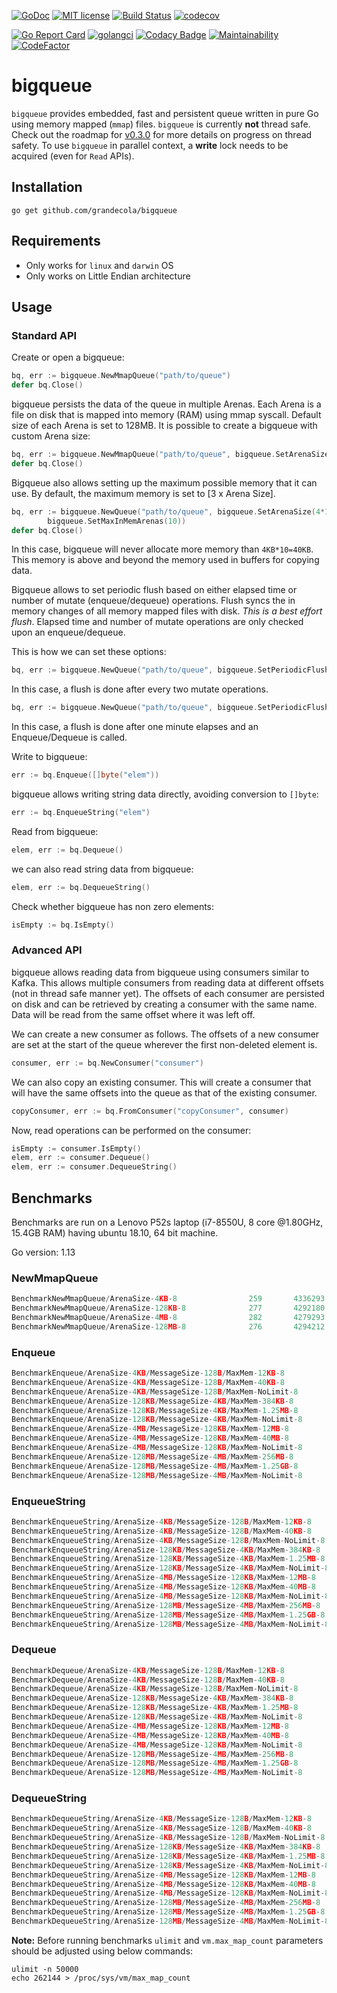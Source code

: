 [![GoDoc](https://godoc.org/github.com/grandecola/bigqueue?status.svg)](https://godoc.org/github.com/grandecola/bigqueue) [![MIT license](http://img.shields.io/badge/license-MIT-brightgreen.svg)](http://opensource.org/licenses/MIT) [![Build Status](https://travis-ci.com/grandecola/bigqueue.svg?branch=master)](https://travis-ci.com/grandecola/bigqueue) [![codecov](https://codecov.io/gh/grandecola/bigqueue/branch/master/graph/badge.svg)](https://codecov.io/gh/grandecola/bigqueue)

 [![Go Report Card](https://goreportcard.com/badge/github.com/grandecola/bigqueue)](https://goreportcard.com/report/github.com/grandecola/bigqueue) [![golangci](https://golangci.com/badges/github.com/grandecola/bigqueue.svg)](https://golangci.com/r/github.com/grandecola/bigqueue) [![Codacy Badge](https://api.codacy.com/project/badge/Grade/9933553bc3fb433d8d007cd917a64d90)](https://www.codacy.com/app/mangalaman93/bigqueue?utm_source=github.com&amp;utm_medium=referral&amp;utm_content=grandecola/bigqueue&amp;utm_campaign=Badge_Grade) [![Maintainability](https://api.codeclimate.com/v1/badges/b3e1b2f184edd8150ddd/maintainability)](https://codeclimate.com/github/grandecola/bigqueue/maintainability) [![CodeFactor](https://www.codefactor.io/repository/github/grandecola/bigqueue/badge)](https://www.codefactor.io/repository/github/grandecola/bigqueue)

# bigqueue

`bigqueue` provides embedded, fast and persistent queue written in pure Go using
memory mapped (`mmap`) files. `bigqueue` is currently **not** thread safe. Check
out the roadmap for [v0.3.0](https://github.com/grandecola/bigqueue/milestone/4)
for more details on progress on thread safety. To use `bigqueue` in parallel
context, a **write** lock needs to be acquired (even for `Read` APIs).

## Installation
```
go get github.com/grandecola/bigqueue
```

## Requirements
* Only works for `linux` and `darwin` OS
* Only works on Little Endian architecture

## Usage

### Standard API
Create or open a bigqueue:
```go
bq, err := bigqueue.NewMmapQueue("path/to/queue")
defer bq.Close()
```

bigqueue persists the data of the queue in multiple Arenas.
Each Arena is a file on disk that is mapped into memory (RAM)
using mmap syscall. Default size of each Arena is set to 128MB.
It is possible to create a bigqueue with custom Arena size:
```go
bq, err := bigqueue.NewMmapQueue("path/to/queue", bigqueue.SetArenaSize(4*1024))
defer bq.Close()
```

Bigqueue also allows setting up the maximum possible memory that it
can use. By default, the maximum memory is set to [3 x Arena Size].
```go
bq, err := bigqueue.NewQueue("path/to/queue", bigqueue.SetArenaSize(4*1024),
	    bigqueue.SetMaxInMemArenas(10))
defer bq.Close()
```
In this case, bigqueue will never allocate more memory than `4KB*10=40KB`. This
memory is above and beyond the memory used in buffers for copying data.

Bigqueue allows to set periodic flush based on either elapsed time or number
of mutate (enqueue/dequeue) operations. Flush syncs the in memory changes of all
memory mapped files with disk. *This is a best effort flush*. Elapsed time and
number of mutate operations are only checked upon an enqueue/dequeue.

This is how we can set these options:
```go
bq, err := bigqueue.NewQueue("path/to/queue", bigqueue.SetPeriodicFlushOps(2))
```
In this case, a flush is done after every two mutate operations.

```go
bq, err := bigqueue.NewQueue("path/to/queue", bigqueue.SetPeriodicFlushDuration(time.Minute))
```
In this case, a flush is done after one minute elapses and an Enqueue/Dequeue is called.

Write to bigqueue:
```go
err := bq.Enqueue([]byte("elem"))
```

bigqueue allows writing string data directly, avoiding conversion to `[]byte`:
```go
err := bq.EnqueueString("elem")
```

Read from bigqueue:
```go
elem, err := bq.Dequeue()
```

we can also read string data from bigqueue:
```go
elem, err := bq.DequeueString()
```

Check whether bigqueue has non zero elements:
```go
isEmpty := bq.IsEmpty()
```

### Advanced API
bigqueue allows reading data from bigqueue using consumers similar to Kafka. This allows
multiple consumers from reading data at different offsets (not in thread safe manner yet).
The offsets of each consumer are persisted on disk and can be retrieved by creating a
consumer with the same name. Data will be read from the same offset where it was left off.

We can create a new consumer as follows. The offsets of a new consumer are set at the
start of the queue wherever the first non-deleted element is.
```go
consumer, err := bq.NewConsumer("consumer")
```

We can also copy an existing consumer. This will create a consumer that will have the
same offsets into the queue as that of the existing consumer.
```go
copyConsumer, err := bq.FromConsumer("copyConsumer", consumer)
```

Now, read operations can be performed on the consumer:
```go
isEmpty := consumer.IsEmpty()
elem, err := consumer.Dequeue()
elem, err := consumer.DequeueString()
```

## Benchmarks

Benchmarks are run on a Lenovo P52s laptop (i7-8550U, 8 core @1.80GHz, 15.4GB RAM)
having ubuntu 18.10, 64 bit machine.

Go version: 1.13

### NewMmapQueue
```go
BenchmarkNewMmapQueue/ArenaSize-4KB-8         	     259	   4336293 ns/op	    2578 B/op	      44 allocs/op
BenchmarkNewMmapQueue/ArenaSize-128KB-8       	     277	   4292180 ns/op	    2577 B/op	      44 allocs/op
BenchmarkNewMmapQueue/ArenaSize-4MB-8         	     282	   4279293 ns/op	    2575 B/op	      44 allocs/op
BenchmarkNewMmapQueue/ArenaSize-128MB-8       	     276	   4294212 ns/op	    2577 B/op	      44 allocs/op
```

### Enqueue
```go
BenchmarkEnqueue/ArenaSize-4KB/MessageSize-128B/MaxMem-12KB-8         	 1227482	       974 ns/op	      50 B/op	       1 allocs/op
BenchmarkEnqueue/ArenaSize-4KB/MessageSize-128B/MaxMem-40KB-8         	 1227622	       990 ns/op	      50 B/op	       1 allocs/op
BenchmarkEnqueue/ArenaSize-4KB/MessageSize-128B/MaxMem-NoLimit-8      	 1349326	       905 ns/op	      52 B/op	       1 allocs/op
BenchmarkEnqueue/ArenaSize-128KB/MessageSize-4KB/MaxMem-384KB-8       	  295298	      3629 ns/op	      49 B/op	       1 allocs/op
BenchmarkEnqueue/ArenaSize-128KB/MessageSize-4KB/MaxMem-1.25MB-8      	  335749	      3684 ns/op	      49 B/op	       1 allocs/op
BenchmarkEnqueue/ArenaSize-128KB/MessageSize-4KB/MaxMem-NoLimit-8     	  371170	      3407 ns/op	      51 B/op	       1 allocs/op
BenchmarkEnqueue/ArenaSize-4MB/MessageSize-128KB/MaxMem-12MB-8        	   13934	     82812 ns/op	      49 B/op	       1 allocs/op
BenchmarkEnqueue/ArenaSize-4MB/MessageSize-128KB/MaxMem-40MB-8        	   14103	     84175 ns/op	      49 B/op	       1 allocs/op
BenchmarkEnqueue/ArenaSize-4MB/MessageSize-128KB/MaxMem-NoLimit-8     	   15004	     86985 ns/op	      52 B/op	       1 allocs/op
BenchmarkEnqueue/ArenaSize-128MB/MessageSize-4MB/MaxMem-256MB-8       	     450	   2908083 ns/op	      50 B/op	       1 allocs/op
BenchmarkEnqueue/ArenaSize-128MB/MessageSize-4MB/MaxMem-1.25GB-8      	     474	   3051462 ns/op	      49 B/op	       1 allocs/op
BenchmarkEnqueue/ArenaSize-128MB/MessageSize-4MB/MaxMem-NoLimit-8     	     469	   2928673 ns/op	      51 B/op	       1 allocs/op
```

### EnqueueString
```go
BenchmarkEnqueueString/ArenaSize-4KB/MessageSize-128B/MaxMem-12KB-8   	 1143330	      1067 ns/op	      34 B/op	       1 allocs/op
BenchmarkEnqueueString/ArenaSize-4KB/MessageSize-128B/MaxMem-40KB-8   	 1118235	      1111 ns/op	      34 B/op	       1 allocs/op
BenchmarkEnqueueString/ArenaSize-4KB/MessageSize-128B/MaxMem-NoLimit-8         	 1267702	     29356 ns/op	      36 B/op	       1 allocs/op
BenchmarkEnqueueString/ArenaSize-128KB/MessageSize-4KB/MaxMem-384KB-8          	  333758	      3695 ns/op	      33 B/op	       1 allocs/op
BenchmarkEnqueueString/ArenaSize-128KB/MessageSize-4KB/MaxMem-1.25MB-8         	  324952	      3810 ns/op	      33 B/op	       1 allocs/op
BenchmarkEnqueueString/ArenaSize-128KB/MessageSize-4KB/MaxMem-NoLimit-8        	  361842	     90321 ns/op	      35 B/op	       1 allocs/op
BenchmarkEnqueueString/ArenaSize-4MB/MessageSize-128KB/MaxMem-12MB-8           	   13420	     94311 ns/op	      33 B/op	       1 allocs/op
BenchmarkEnqueueString/ArenaSize-4MB/MessageSize-128KB/MaxMem-40MB-8           	   13555	     87892 ns/op	      33 B/op	       1 allocs/op
BenchmarkEnqueueString/ArenaSize-4MB/MessageSize-128KB/MaxMem-NoLimit-8        	   14716	    269216 ns/op	      36 B/op	       1 allocs/op
BenchmarkEnqueueString/ArenaSize-128MB/MessageSize-4MB/MaxMem-256MB-8          	     393	   3820592 ns/op	      33 B/op	       1 allocs/op
BenchmarkEnqueueString/ArenaSize-128MB/MessageSize-4MB/MaxMem-1.25GB-8         	     463	   4252438 ns/op	      34 B/op	       1 allocs/op
BenchmarkEnqueueString/ArenaSize-128MB/MessageSize-4MB/MaxMem-NoLimit-8        	     386	   4935426 ns/op	      34 B/op	       1 allocs/op
```

### Dequeue
```go
BenchmarkDequeue/ArenaSize-4KB/MessageSize-128B/MaxMem-12KB-8                  	 1000000	      6303 ns/op	     176 B/op	       2 allocs/op
BenchmarkDequeue/ArenaSize-4KB/MessageSize-128B/MaxMem-40KB-8                  	 1000000	      9283 ns/op	     176 B/op	       2 allocs/op
BenchmarkDequeue/ArenaSize-4KB/MessageSize-128B/MaxMem-NoLimit-8               	 6215215	       208 ns/op	     160 B/op	       2 allocs/op
BenchmarkDequeue/ArenaSize-128KB/MessageSize-4KB/MaxMem-384KB-8                	  506739	      4813 ns/op	    4143 B/op	       2 allocs/op
BenchmarkDequeue/ArenaSize-128KB/MessageSize-4KB/MaxMem-1.25MB-8               	  517282	      6274 ns/op	    4143 B/op	       2 allocs/op
BenchmarkDequeue/ArenaSize-128KB/MessageSize-4KB/MaxMem-NoLimit-8              	  892928	      1341 ns/op	    4128 B/op	       2 allocs/op
BenchmarkDequeue/ArenaSize-4MB/MessageSize-128KB/MaxMem-12MB-8                 	   25336	     46375 ns/op	  131127 B/op	       2 allocs/op
BenchmarkDequeue/ArenaSize-4MB/MessageSize-128KB/MaxMem-40MB-8                 	   25876	     46788 ns/op	  131127 B/op	       2 allocs/op
BenchmarkDequeue/ArenaSize-4MB/MessageSize-128KB/MaxMem-NoLimit-8              	   36745	     34488 ns/op	  131104 B/op	       2 allocs/op
BenchmarkDequeue/ArenaSize-128MB/MessageSize-4MB/MaxMem-256MB-8                	     734	   1740006 ns/op	 4194386 B/op	       2 allocs/op
BenchmarkDequeue/ArenaSize-128MB/MessageSize-4MB/MaxMem-1.25GB-8               	     931	   1591828 ns/op	 4194375 B/op	       2 allocs/op
BenchmarkDequeue/ArenaSize-128MB/MessageSize-4MB/MaxMem-NoLimit-8              	     990	   1437580 ns/op	 4194336 B/op	       2 allocs/op
```

### DequeueString
```go
BenchmarkDequeueString/ArenaSize-4KB/MessageSize-128B/MaxMem-12KB-8            	 1000000	      6760 ns/op	     184 B/op	       3 allocs/op
BenchmarkDequeueString/ArenaSize-4KB/MessageSize-128B/MaxMem-40KB-8            	 1000000	      9584 ns/op	     184 B/op	       3 allocs/op
BenchmarkDequeueString/ArenaSize-4KB/MessageSize-128B/MaxMem-NoLimit-8         	 5069414	       247 ns/op	     168 B/op	       3 allocs/op
BenchmarkDequeueString/ArenaSize-128KB/MessageSize-4KB/MaxMem-384KB-8          	  505219	      4913 ns/op	    4151 B/op	       3 allocs/op
BenchmarkDequeueString/ArenaSize-128KB/MessageSize-4KB/MaxMem-1.25MB-8         	  499880	      6123 ns/op	    4151 B/op	       3 allocs/op
BenchmarkDequeueString/ArenaSize-128KB/MessageSize-4KB/MaxMem-NoLimit-8        	  816019	      1398 ns/op	    4136 B/op	       3 allocs/op
BenchmarkDequeueString/ArenaSize-4MB/MessageSize-128KB/MaxMem-12MB-8           	   25624	     45954 ns/op	  131135 B/op	       3 allocs/op
BenchmarkDequeueString/ArenaSize-4MB/MessageSize-128KB/MaxMem-40MB-8           	   25681	     45620 ns/op	  131135 B/op	       3 allocs/op
BenchmarkDequeueString/ArenaSize-4MB/MessageSize-128KB/MaxMem-NoLimit-8        	   36438	     34198 ns/op	  131112 B/op	       3 allocs/op
BenchmarkDequeueString/ArenaSize-128MB/MessageSize-4MB/MaxMem-256MB-8          	     708	   1688158 ns/op	 4194398 B/op	       3 allocs/op
BenchmarkDequeueString/ArenaSize-128MB/MessageSize-4MB/MaxMem-1.25GB-8         	     966	   2062903 ns/op	 4194384 B/op	       3 allocs/op
BenchmarkDequeueString/ArenaSize-128MB/MessageSize-4MB/MaxMem-NoLimit-8        	    1008	   1469626 ns/op	 4194344 B/op	       3 allocs/op
```

**Note:** Before running benchmarks `ulimit` and `vm.max_map_count` parameters should be adjusted using below commands:
```
ulimit -n 50000
echo 262144 > /proc/sys/vm/max_map_count
```
